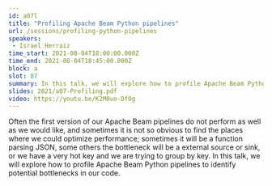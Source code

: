 ```yaml
---
id: a07l
title: "Profiling Apache Beam Python pipelines"
url: /sessions/profiling-python-pipelines
speakers:
 - Israel Herraiz
time_start: 2021-08-04T18:00:00.000Z
time_end: 2021-08-04T18:45:00.000Z
block: a
slot: 07
summary: In this talk, we will explore how to profile Apache Beam Python pipelines to identify potential bottlenecks in our code.
slides: 2021/a07-Profiling.pdf
video: https://youtu.be/K2M0uo-DfOg
---
```


Often the first version of our Apache Beam pipelines do not perform as well as we would like, and sometimes it is not so obvious to find the places where we could optimize performance; sometimes it will be a function parsing JSON, some others the bottleneck will be a external source or sink, or we have a very hot key and we are trying to group by key. In this talk, we will explore how to profile Apache Beam Python pipelines to identify potential bottlenecks in our code.